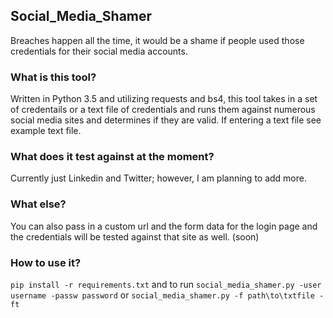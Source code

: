 ## Social_Media_Shamer
Breaches happen all the time, it would be a shame if people used those credentials for their social media accounts.

### What is this tool?
Written in Python 3.5 and utilizing requests and bs4, this tool takes in a set of credentails or a text file of credentials and runs them against numerous social media sites and determines if they are valid. If entering a text file see example text file. 

### What does it test against at the moment?
Currently just Linkedin and Twitter; however, I am planning to add more. 

### What else?
You can also pass in a custom url and the form data for the login page and the credentials will be tested against that site as well. (soon)

### How to use it?
```pip install -r requirements.txt``` and to run 
```social_media_shamer.py -user username -passw password``` or 
```social_media_shamer.py -f path\to\txtfile -ft```


